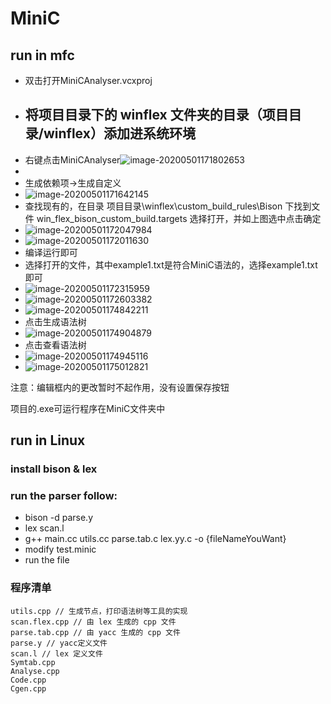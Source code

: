 # MiniC

## run in mfc

- 双击打开MiniCAnalyser.vcxproj
- 将项目目录下的 winflex 文件夹的目录（项目目录/winflex）添加进系统环境
  - 
- 右键点击MiniCAnalyser![image-20200501171802653](C:\Users\11500\AppData\Roaming\Typora\typora-user-images\image-20200501171802653.png)
- 
- 生成依赖项->生成自定义
- ![image-20200501171642145](C:\Users\11500\AppData\Roaming\Typora\typora-user-images\image-20200501171642145.png)
- 查找现有的，在目录 项目目录\winflex\custom_build_rules\Bison 下找到文件 win_flex_bison_custom_build.targets 选择打开，并如上图选中点击确定
- ![image-20200501172047984](C:\Users\11500\AppData\Roaming\Typora\typora-user-images\image-20200501172047984.png)
- ![image-20200501172011630](C:\Users\11500\AppData\Roaming\Typora\typora-user-images\image-20200501172011630.png)
- 编译运行即可
- 选择打开的文件，其中example1.txt是符合MiniC语法的，选择example1.txt即可
- ![image-20200501172315959](C:\Users\11500\AppData\Roaming\Typora\typora-user-images\image-20200501172315959.png)
- ![image-20200501172603382](C:\Users\11500\AppData\Roaming\Typora\typora-user-images\image-20200501172603382.png)
- ![image-20200501174842211](C:\Users\11500\AppData\Roaming\Typora\typora-user-images\image-20200501174842211.png)
- 点击生成语法树
- ![image-20200501174904879](C:\Users\11500\AppData\Roaming\Typora\typora-user-images\image-20200501174904879.png)
- 点击查看语法树
- ![image-20200501174945116](C:\Users\11500\AppData\Roaming\Typora\typora-user-images\image-20200501174945116.png)
- ![image-20200501175012821](C:\Users\11500\AppData\Roaming\Typora\typora-user-images\image-20200501175012821.png)

注意：编辑框内的更改暂时不起作用，没有设置保存按钮

项目的.exe可运行程序在MiniC文件夹中

## run in Linux

### install bison & lex
### run the parser follow:
 - bison -d parse.y
 - lex scan.l
 - g++ main.cc utils.cc parse.tab.c lex.yy.c -o {fileNameYouWant}
 - modify test.minic
 - run the file



### 程序清单

```
utils.cpp // 生成节点，打印语法树等工具的实现
scan.flex.cpp // 由 lex 生成的 cpp 文件
parse.tab.cpp // 由 yacc 生成的 cpp 文件
parse.y // yacc定义文件
scan.l // lex 定义文件
Symtab.cpp
Analyse.cpp
Code.cpp
Cgen.cpp
```

